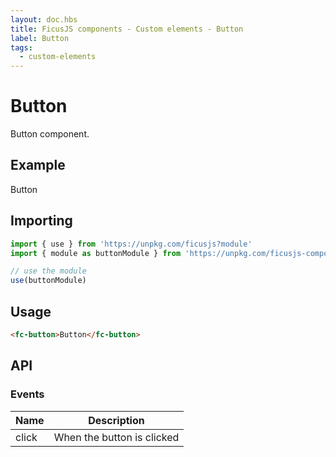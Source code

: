 ```yaml
---
layout: doc.hbs
title: FicusJS components - Custom elements - Button
label: Button
tags:
  - custom-elements
---
```

# Button

Button component.

## Example

<fc-button>Button</fc-button>

## Importing

```js
import { use } from 'https://unpkg.com/ficusjs?module'
import { module as buttonModule } from 'https://unpkg.com/ficusjs-components@latest/components/custom-elements/button/index.js'

// use the module
use(buttonModule)
```

## Usage

```html
<fc-button>Button</fc-button>
```

## API

### Events

| Name | Description |
| --- | --- |
| click | When the button is clicked |
